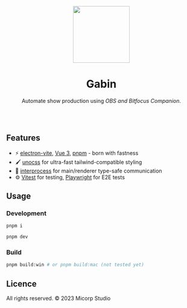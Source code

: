 <p align="center">
    <img src="https://github.com/micorp-studio/gabin/blob/main/build/icon.png?raw=true" width="150px" height="150px">
</p>

<div align="center">
  <h1>Gabin</h1>
</div>
<p align="center">Automate show production using <em>OBS and Bitfocus Companion</em>.</p>


<br />
<br />

## Features

- ⚡️  [electron-vite](https://evite.netlify.app), [Vue 3](https://vuejs.org), [pnpm](https://pnpm.io) - born with fastness
- 🖌️ [unocss](https://github.com/unocss/unocss) for ultra-fast tailwind-compatible styling
- 💬 [interprocess](https://github.com/daltonmenezes/interprocess) for main/renderer type-safe communication
- ⚙️  [Vitest](https://github.com/vitest-dev/vitest) for testing, [Playwright](https://github.com/microsoft/playwright) for E2E tests
<!-- - 🚀 GitHub Actions to build & release app on [DigitalOcean Spaces](https://www.digitalocean.com/products/spaces) -->

## Usage

### Development

```sh
pnpm i
```
```sh
pnpm dev
```

### Build

```sh
pnpm build:win # or pnpm build:mac (not tested yet)
```

## Licence
All rights reserved. © 2023 Micorp Studio